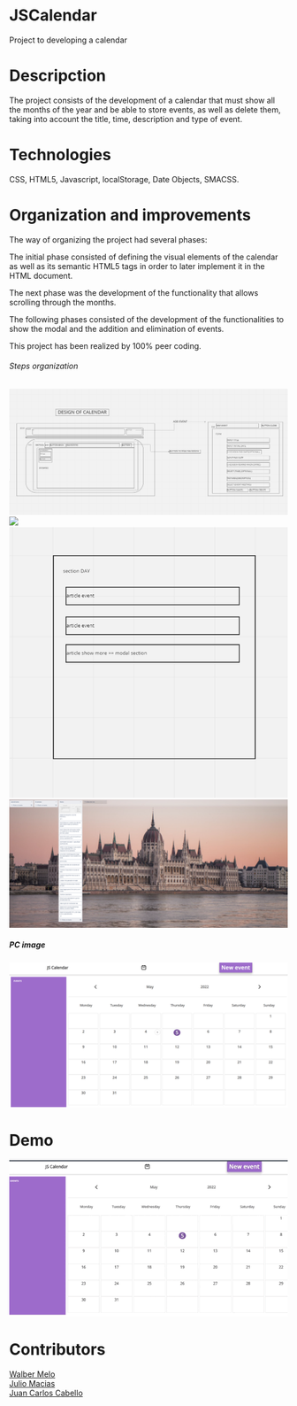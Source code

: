 # JSCalendar
Project to developing a calendar

# Descripction

The project consists of the development of a calendar that must show all the months of the year and be able to store events, as well as delete them, taking into account the title, time, description and type of event.

# Technologies

CSS, HTML5, Javascript, localStorage, Date Objects, SMACSS.

# Organization and improvements

The way of organizing the project had several phases:

The initial phase consisted of defining the visual elements of the calendar as well as its semantic HTML5 tags in order to later implement it in the HTML document.

The next phase was the development of the functionality that allows scrolling through the months.

The following phases consisted of the development of the functionalities to show the modal and the addition and elimination of events.

This project has been realized by 100% peer coding.

###### Steps organization
<img src ="./src/img/calendarStructure.png">
<img src ="./src/img/modalesarticlesyection.png">
<img src ="./src/img/resumeSectionDay.png">
<img src ="./src/img/trello.png">

##### PC image
<img src ="./src/img/calendarImage.png"><br>

# Demo
<img src="./src/img/demo.gif"><br>

# Contributors
<a href="https://github.com/WalberMelo">Walber Melo</a><br>
<a href="https://github.com/juliomc23">Julio Macias</a><br>
<a href="https://github.com/JcarlosCabello1991">Juan Carlos Cabello</a><br>


